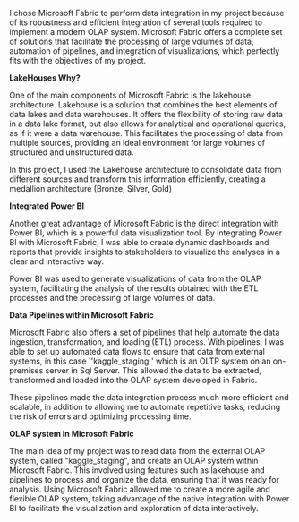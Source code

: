 I chose Microsoft Fabric to perform data integration in my project because of its robustness and efficient integration of several tools required to implement a modern OLAP system. 
Microsoft Fabric offers a complete set of solutions that facilitate the processing of large volumes of data, automation of pipelines, and integration of visualizations, which perfectly fits with the objectives of my project.

**LakeHouses Why?**

One of the main components of Microsoft Fabric is the lakehouse architecture.
Lakehouse is a solution that combines the best elements of data lakes and data warehouses. It offers the flexibility of storing raw data in a data lake format, but also allows for  analytical and operational queries, as if it were a data warehouse.
This facilitates the processing of data from multiple sources, providing an ideal environment for large volumes of structured and unstructured data.

In this project, I used the Lakehouse architecture to consolidate data from different sources and transform this information efficiently, creating a medallion architecture (Bronze, Silver, Gold)

**Integrated Power BI**

Another great advantage of Microsoft Fabric is the direct integration with Power BI, which is a powerful data visualization tool. 
By integrating Power BI with Microsoft Fabric, I was able to create dynamic dashboards and reports that provide insights to stakeholders to visualize the analyses in a clear and interactive way.

Power BI was used to generate visualizations of data from the OLAP system, facilitating the analysis of the results obtained with the ETL processes and the processing of large volumes of data.

**Data Pipelines within Microsoft Fabric**

Microsoft Fabric also offers a set of pipelines that help automate the data ingestion, transformation, and loading (ETL) process. With pipelines, I was able to set up automated data flows to ensure that data from external systems, in this case ''kaggle_staging'' which is an OLTP system on an on-premises server in Sql Server. This allowed the data to be extracted, transformed and loaded into the OLAP system developed in Fabric.

These pipelines made the data integration process much more efficient and scalable, in addition to allowing me to automate repetitive tasks, reducing the risk of errors and optimizing processing time.

**OLAP system in Microsoft Fabric**

The main idea of ​​my project was to read data from the external OLAP system, called "kaggle_staging", and create an OLAP system within Microsoft Fabric. This involved using features such as lakehouse and pipelines to process and organize the data, ensuring that it was ready for analysis. Using Microsoft Fabric allowed me to create a more agile and flexible OLAP system, taking advantage of the native integration with Power BI to facilitate the visualization and exploration of data interactively.
